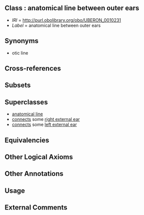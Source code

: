 
## Class : anatomical line between outer ears

 * *IRI* = http://purl.obolibrary.org/obo/UBERON_0010231
 * *Label* = anatomical line between outer ears

## Synonyms

 * otic line

## Cross-references


## Subsets


## Superclasses

 * [anatomical line](../../UBERON/00/UBERON_0006800.md)
 * [connects](../../ts/core#connects.md) some [right external ear](../../UBERON/16/UBERON_0006616.md)
 * [connects](../../ts/core#connects.md) some [left external ear](../../UBERON/17/UBERON_0006617.md)

## Equivalencies


## Other Logical Axioms


## Other Annotations


## Usage


## External Comments

